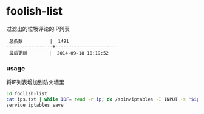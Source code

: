 foolish-list
============

过滤出的垃圾评论的IP列表

```
 总条数          |  1491       
-----------------+----------------------
 最后更新        |  2014-09-18 10:19:52     
```

### usage

将IP列表增加到防火墙里

```bash
cd foolish-list
cat ips.txt | while IDF= read -r ip; do /sbin/iptables -I INPUT -s "$ip" -j DROP; done
service iptables save
```
